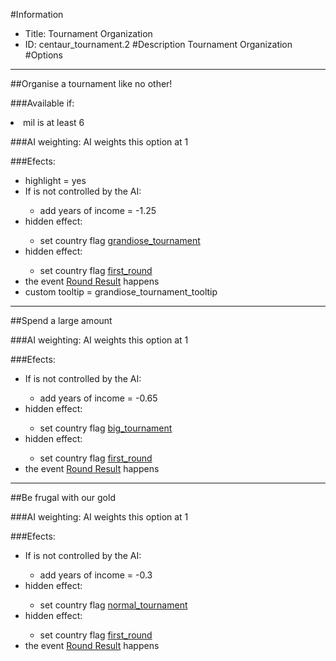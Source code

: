 #Information
 - Title: Tournament Organization
 - ID: centaur_tournament.2
#Description
Tournament Organization
#Options

___
##Organise a tournament like no other!

###Available if:
<li>mil is at least 6</li>

###AI weighting:
AI weights this option at 1


###Efects:<ul><li>highlight = yes</li><li>If is not controlled by the AI:</li><ul><li>add years of income = -1.25</li></ul><li>hidden effect:</li><ul><li>set country flag [grandiose_tournament](../flags/grandiose_tournament.md)</li></ul><li>hidden effect:</li><ul><li>set country flag [first_round](../flags/first_round.md)</li></ul><li>the event [Round Result](../events/round_result.md) happens</li><li>custom tooltip = grandiose_tournament_tooltip</li></ul>

___
##Spend a large amount

###AI weighting:
AI weights this option at 1


###Efects:<ul><li>If is not controlled by the AI:</li><ul><li>add years of income = -0.65</li></ul><li>hidden effect:</li><ul><li>set country flag [big_tournament](../flags/big_tournament.md)</li></ul><li>hidden effect:</li><ul><li>set country flag [first_round](../flags/first_round.md)</li></ul><li>the event [Round Result](../events/round_result.md) happens</li></ul>

___
##Be frugal with our gold

###AI weighting:
AI weights this option at 1


###Efects:<ul><li>If is not controlled by the AI:</li><ul><li>add years of income = -0.3</li></ul><li>hidden effect:</li><ul><li>set country flag [normal_tournament](../flags/normal_tournament.md)</li></ul><li>hidden effect:</li><ul><li>set country flag [first_round](../flags/first_round.md)</li></ul><li>the event [Round Result](../events/round_result.md) happens</li></ul>
